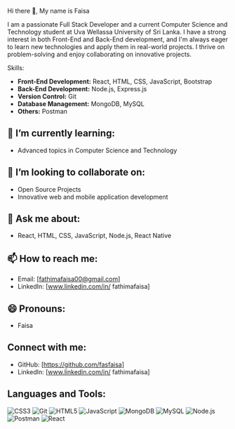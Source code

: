  Hi there 👋, My name is Faisa

I am a passionate Full Stack Developer and a current Computer Science and Technology student at Uva Wellassa University of Sri Lanka. I have a strong interest in both Front-End and Back-End development, and I'm always eager to learn new technologies and apply them in real-world projects. I thrive on problem-solving and enjoy collaborating on innovative projects.

 Skills:
- **Front-End Development:** React, HTML, CSS, JavaScript, Bootstrap
- **Back-End Development:** Node.js, Express.js
- **Version Control:** Git
- **Database Management:** MongoDB, MySQL
- **Others:**  Postman

## 🌱 I’m currently learning:
- Advanced topics in Computer Science and Technology

## 👯 I’m looking to collaborate on:
- Open Source Projects
- Innovative web and mobile application development

## 💬 Ask me about:
- React, HTML, CSS, JavaScript, Node.js, React Native

## 📫 How to reach me:
- Email: [fathimafaisa00@gmail.com]
- LinkedIn: [www.linkedin.com/in/
fathimafaisa]

## 😄 Pronouns:
- Faisa

## Connect with me:
- GitHub: [https://github.com/fasfaisa]
- LinkedIn: [www.linkedin.com/in/
fathimafaisa]

## Languages and Tools:
![CSS3](https://img.shields.io/badge/-CSS3-1572B6?style=flat&logo=CSS3&logoColor=white)
![Git](https://img.shields.io/badge/-Git-F05032?style=flat&logo=Git&logoColor=white)
![HTML5](https://img.shields.io/badge/-HTML5-E34F26?style=flat&logo=HTML5&logoColor=white)
![JavaScript](https://img.shields.io/badge/-JavaScript-F7DF1E?style=flat&logo=JavaScript&logoColor=black)
![MongoDB](https://img.shields.io/badge/-MongoDB-47A248?style=flat&logo=MongoDB&logoColor=white)
![MySQL](https://img.shields.io/badge/-MySQL-4479A1?style=flat&logo=MySQL&logoColor=white)
![Node.js](https://img.shields.io/badge/-Node.js-339933?style=flat&logo=Node.js&logoColor=white)
![Postman](https://img.shields.io/badge/-Postman-FF6C37?style=flat&logo=Postman&logoColor=white)
![React](https://img.shields.io/badge/-React-61DAFB?style=flat&logo=React&logoColor=black)

